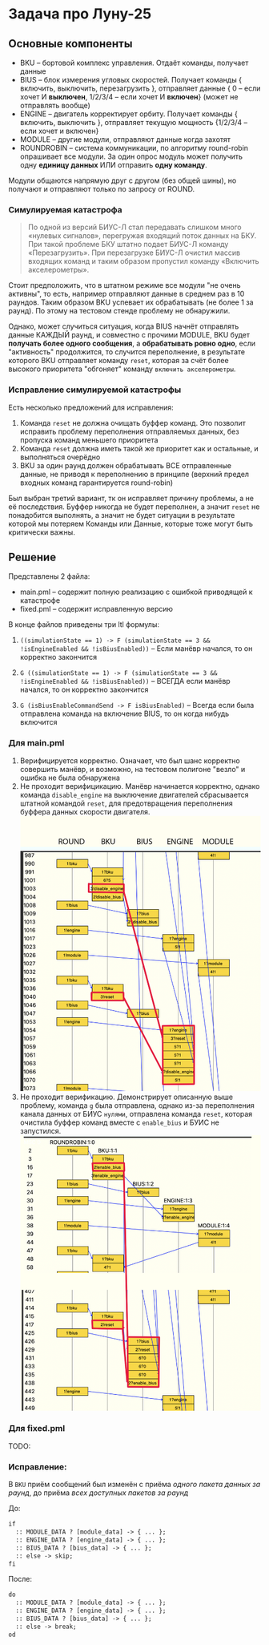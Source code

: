 # Задача про Луну-25

## Основные компоненты
- BKU – бортовой комплекс управления. Отдаёт команды, получает данные
- BIUS – блок измерения угловых скоростей. Получает команды { включить, выключить, перезагрузить }, отправляет данные { 0 – если хочет И **выключен**, 1/2/3/4 – если хочет И **включен**} (может не отправлять вообще)
- ENGINE – двигатель корректирует орбиту. Получает команды { включить, выключить }, отправляет текущую мощность {1/2/3/4 – если хочет и включен}
- MODULE – другие модули, отправляют данные когда захотят
- ROUNDROBIN – система коммуникации, по алгоритму round-robin опрашивает все модули. За один опрос модуль может получить одну **единицу данных** ИЛИ отправить **одну команду**.

Модули общаются напрямую друг с другом (без общей шины), но получают и отправляют только по запросу от ROUND.

### Симулируемая катастрофа
> По одной из версий БИУС-Л стал передавать слишком много «нулевых сигналов», перегружая входящий поток данных на БКУ. При такой проблеме БКУ штатно подает БИУС-Л команду «Перезагрузить». При перезагрузке БИУС-Л очистил массив входящих команд и таким образом пропустил команду «Включить акселерометры».

Стоит предположить, что в штатном режиме все модули "не очень активны", то есть, например отправляют данные в среднем раз в 10 раундов. Таким образом BKU успевает их обрабатывать (не более 1 за раунд). По этому на тестовом стенде проблему не обнаружили.

Однако, может случиться ситуация, когда BIUS начнёт отправлять данные КАЖДЫЙ раунд, и совместно с прочими MODULE, BKU будет **получать более одного сообщения**, а **обрабатывать ровно одно**, если "активность" продолжится, то случится переполнение, в результате которого BKU отправляет команду `reset`, которая за счёт более высокого приоритета "обгоняет" команду `включить акселерометры`.

### Исправление симулируемой катастрофы

Есть несколько предложений для исправления:
1. Команда `reset` не должна очищать буффер команд. Это позволит исправить проблему переполнения отправляемых данных, без пропуска команд меньшего приоритета
2. Команда `reset` должна иметь такой же приоритет как и остальные, и выполняться очерёдно
3. BKU за один раунд должен обрабатывать ВСЕ отправленные данные, не приводя к переполнению в принципе (верхний предел входных команд гарантируется round-robin)

Был выбран третий вариант, тк он исправляет причину проблемы, а не её последствия.
Буффер никогда не будет переполнен, а значит `reset` не понадобится выполнять, а значит не будет ситуации в результате которой мы потеряем Команды или Данные, которые тоже могут быть критически важны.

## Решение
Представлены 2 файла:
- main.pml – содержит полную реализацию с ошибкой приводящей к катастрофе
- fixed.pml – содержит исправленную версию

В конце файлов приведены три ltl формулы:
1. `((simulationState == 1) -> F (simulationState == 3 && !isEngineEnabled && !isBiusEnabled))` – Если манёвр начался, то он корректно закончится

2. `G ((simulationState == 1) -> F (simulationState == 3 && !isEngineEnabled && !isBiusEnabled))` – ВСЕГДА если манёвр начался, то он корректно закончится

3. `G (isBiusEnableCommandSend -> F isBiusEnabled)` – Всегда если была отправлена команда на включение BIUS, то он когда нибудь включится

### Для main.pml
1. Верифицируется корректно. Означает, что был шанс корректно совершить манёвр, и возможно, на тестовом полигоне "везло" и ошибка не была обнаружена
2. Не проходит верифицикацию. Манёвр начинается корректно, однако команда `disable_engine` на выключение двигателей сбрасывается штатной командой `reset`, для предотвращения переполнения буффера данных скорости двигателя.
![img/main2w.png](img/main2w.png)
3. Не проходит верификацию. Демонстрирует описанную выше проблему, команда `g` была отправлена, однако из-за переполнения канала данных от БИУС `нулями`, отправлена команда `reset`, которая очистила буффер команд вместе с `enable_bius` и БУИС не запустился.
![img/main3w.png](img/main3w.png)


### Для fixed.pml

TODO:

### Исправление:
В `BKU` приём сообщений был изменён с приёма *одного пакета данных за раунд*, до приёма *всех доступных пакетов за раунд*

До:

```promela
if
  :: MODULE_DATA ? [module_data] -> { ... };
  :: ENGINE_DATA ? [engine_data] -> { ... };
  :: BIUS_DATA ? [bius_data] -> { ... };
  :: else -> skip;
fi
```

После:

```promela
do
  :: MODULE_DATA ? [module_data] -> { ... };
  :: ENGINE_DATA ? [engine_data] -> { ... };
  :: BIUS_DATA ? [bius_data] -> { ... };
  :: else -> break;
od
```
